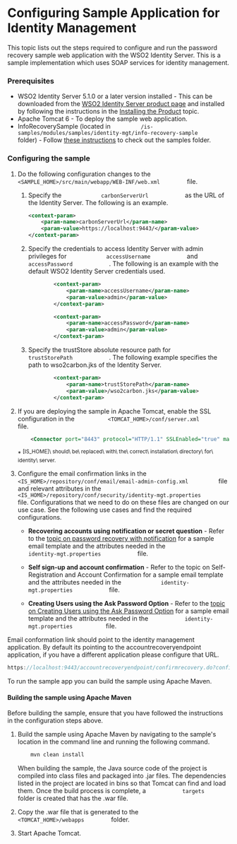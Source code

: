 # Configuring Sample Application for Identity Management

This topic lists out the steps required to configure and run the
password recovery sample web application with the WSO2 Identity
Server. This is a sample implementation which uses SOAP services for
identity management.

### Prerequisites

-   WSO2 Identity Server 5.1.0 or a later version installed - This can
    be downloaded from the [WSO2 Identity Server product
    page](http://wso2.com/products/identity-server/) and installed by
    following the instructions in the [Installing the
    Product](../../setup/installing-the-product) topic.
-   Apache Tomcat 6 - To deploy the sample web application.
-   InfoRecoverySample (located in
    `          /is-samples/modules/samples/identity-mgt/info-recovery-sample         `
    folder) - Follow [these instructions](../../using-wso2-identity-server/downloading-a-sample) to
    check out the samples folder.

### Configuring the sample

1.  Do the following configuration changes to the
    `          <SAMPLE_HOME>/src/main/webapp/WEB-INF/web.xml         `
    file.
    1.  Specify the `             carbonServerUrl            ` as the
        URL of the Identity Server. The following is an example.

        ``` xml
        <context-param>
            <param-name>carbonServerUrl</param-name>
            <param-value>https://localhost:9443/</param-value>
        </context-param>
        ```

    2.  Specify the credentials to access Identity Server with admin
        privileges for `             accessUsername            ` and
        `             accessPassword            ` . The following is an
        example with the default WSO2 Identity Server credentials
        used.  

        ``` xml
                <context-param>
                    <param-name>accessUsername</param-name>
                    <param-value>admin</param-value>
                </context-param>
        
                <context-param>
                    <param-name>accessPassword</param-name>
                    <param-value>admin</param-value>
                </context-param>
        ```

    3.  Specify the trustStore absolute resource path for
        `             trustStorePath            ` . The following
        example specifies the path to wso2carbon.jks of the Identity
        Server.

        ``` xml
                <context-param>
                    <param-name>trustStorePath</param-name>
                    <param-value>/wso2carbon.jks</param-value>
                </context-param>
        ```

2.  If you are deploying the sample in Apache Tomcat, enable the SSL
    configuration in the
    `           <TOMCAT_HOME>/conf/server.xml          ` file.

    ``` xml
        <Connector port="8443" protocol="HTTP/1.1" SSLEnabled="true" maxThreads="150" scheme="https" secure="true" clientAuth="false" sslProtocol="TLS" keystoreFile="[IS_HOME]/repository/resources/security/wso2carbon.jks" keystorePass="wso2carbon" />
    ```

    \*
    <sup>\[IS\_HOME\]\ should\ be\ replaced\ with\ the\ correct\ installation\ directory\ for\ identity\ server.</sup>

3.  Configure the email confirmation links in the
    `           <IS_HOME>/repository/conf/email/email-admin-config.xml          `
    file and relevant attributes in the
    `           <IS_HOME>/repository/conf/security/identity-mgt.properties          `
    file. Configurations that we need to do on these files are changed
    on our use case. See the following use cases and find the required
    configurations.

    -   **Recovering accounts using notification or secret question** -
        Refer to the [topic on password recovery with
        notification](../../using-wso2-identity-server/password-recovery) for a sample email template
        and the attributes needed in the
        `             identity-mgt.properties            ` file.

    -   **Self sign-up and account confirmation** - Refer to the topic
        on Self-Registration and Account Confirmation for a sample email
        template and the attributes needed in the
        `             identity-mgt.properties            ` file.

    -   **Creating Users using the Ask Password Option** - Refer to the
        [topic on Creating Users using the Ask Password
        Option](../../using-wso2-identity-server/creating-users-using-the-ask-password-option) for a
        sample email template and the attributes needed in the
        `            identity-mgt.properties           ` file.

Email conformation link should point to the identity management
application. By default its pointing to the accountrecoveryendpoint
application, if you have a different application please configure that
URL.

``` java
https://localhost:9443/accountrecoveryendpoint/confirmrecovery.do?confirmation={{confirmation-code}}&amp;userstoredomain={{userstore-domain}}&amp;username={{url:user-name}}&amp;tenantdomain={{tenant-domain}}
```

To run the sample app you can build the sample using Apache Maven.

#### Building the sample using Apache Maven

Before building the sample, ensure that you have followed the
instructions in the configuration steps above.

1.  Build the sample using Apache Maven by navigating to the sample's
    location in the command line and running the following command.

    ``` java
        mvn clean install
    ```

    When building the sample, the Java source code of the project is
    compiled into class files and packaged into .jar files. The
    dependencies listed in the project are located in bins so that
    Tomcat can find and load them. Once the build process is complete, a
    `            targets           ` folder is created that has the .war
    file.

2.  Copy the .war file that is generated to the
    `          <TOMCAT_HOME>/webapps         ` folder.
3.  Start Apache Tomcat.  
      

